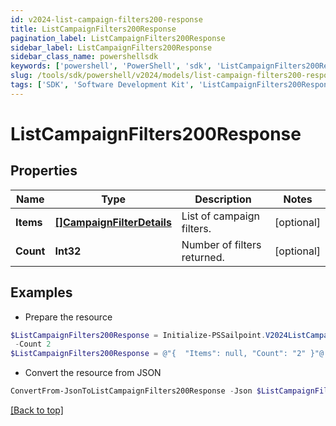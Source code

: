 ```yaml
---
id: v2024-list-campaign-filters200-response
title: ListCampaignFilters200Response
pagination_label: ListCampaignFilters200Response
sidebar_label: ListCampaignFilters200Response
sidebar_class_name: powershellsdk
keywords: ['powershell', 'PowerShell', 'sdk', 'ListCampaignFilters200Response', 'V2024ListCampaignFilters200Response'] 
slug: /tools/sdk/powershell/v2024/models/list-campaign-filters200-response
tags: ['SDK', 'Software Development Kit', 'ListCampaignFilters200Response', 'V2024ListCampaignFilters200Response']
---
```



# ListCampaignFilters200Response

## Properties

Name | Type | Description | Notes
------------ | ------------- | ------------- | -------------
**Items** | [**[]CampaignFilterDetails**](campaign-filter-details) | List of campaign filters. | [optional] 
**Count** | **Int32** | Number of filters returned. | [optional] 

## Examples

- Prepare the resource
```powershell
$ListCampaignFilters200Response = Initialize-PSSailpoint.V2024ListCampaignFilters200Response  -Items null `
 -Count 2
$ListCampaignFilters200Response = @"{  "Items": null, "Count": "2" }"@
```

- Convert the resource from JSON
```powershell
ConvertFrom-JsonToListCampaignFilters200Response -Json $ListCampaignFilters200Response
```


[[Back to top]](#) 

